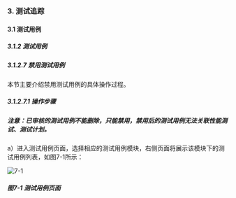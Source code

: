 ### 3. 测试追踪

#### 3.1 测试用例

##### 3.1.2 测试用例

##### 3.1.2.7 禁用测试用例

本节主要介绍禁用测试用例的具体操作过程。

##### 3.1.2.7.1 操作步骤

##### 注意：已审核的测试用例不能删除，只能禁用，禁用后的测试用例无法关联性能测试、测试计划。

a）进入测试用例页面，选择相应的测试用例模块，右侧页面将展示该模块下的测试用例列表，如图7-1所示：

![7-1](https://www.feisuanyz.com/fstest/cszz/12.png)

##### 图7-1 测试用例页面
